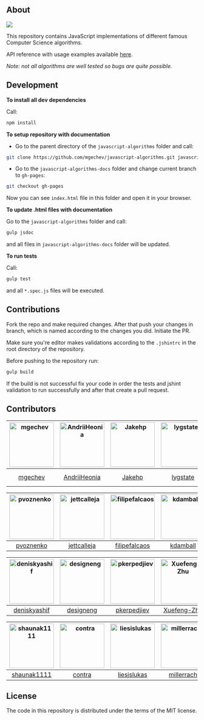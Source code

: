 ## About

![](https://travis-ci.org/mgechev/javascript-algorithms.svg?branch=master)

This repository contains JavaScript implementations of different famous Computer Science algorithms.

API reference with usage examples available <a href="https://mgechev.github.io/javascript-algorithms/" target="_blank">here</a>.

*Note: not all algorithms are well tested so bugs are quite possible.*

## Development

**To install all dev dependencies**

Call:

```bash
npm install
```

**To setup repository with documentation**

- Go to the parent directory of the `javascript-algorithms` folder and call:

```bash
git clone https://github.com/mgechev/javascript-algorithms.git javascript-algorithms-docs
```

- Go to the `javascript-algorithms-docs` folder and change current branch to `gh-pages`:

```bash
git checkout gh-pages
```

Now you can see `index.html` file in this folder and open it in your browser.

**To update .html files with documentation**

Go to the `javascript-algorithms` folder and call:

```bash
gulp jsdoc
```

and all files in `javascript-algorithms-docs` folder will be updated.

**To run tests**

Call:

```bash
gulp test
```

and all `*.spec.js` files will be executed.

## Contributions

Fork the repo and make required changes. After that push your changes in branch, which is named according to the changes you did.
Initiate the PR.

Make sure you're editor makes validations according to the `.jshintrc` in the root directory of the repository.

Before pushing to the repository run:

```bash
gulp build
```

If the build is not successful fix your code in order the tests and jshint validation to run successfully and after that create a pull request.

## Contributors

[<img alt="mgechev" src="https://avatars2.githubusercontent.com/u/455023?v=3&s=117" width="117">](https://github.com/mgechev) |[<img alt="AndriiHeonia" src="https://avatars2.githubusercontent.com/u/773648?v=3&s=117" width="117">](https://github.com/AndriiHeonia) |[<img alt="Jakehp" src="https://avatars2.githubusercontent.com/u/1854569?v=3&s=117" width="117">](https://github.com/Jakehp) |[<img alt="lygstate" src="https://avatars0.githubusercontent.com/u/121040?v=3&s=117" width="117">](https://github.com/lygstate) |[<img alt="mik-laj" src="https://avatars2.githubusercontent.com/u/12058428?v=3&s=117" width="117">](https://github.com/mik-laj) |[<img alt="krzysztof-grzybek" src="https://avatars3.githubusercontent.com/u/6236664?v=3&s=117" width="117">](https://github.com/krzysztof-grzybek) |
:---: |:---: |:---: |:---: |:---: |:---: |
[mgechev](https://github.com/mgechev) |[AndriiHeonia](https://github.com/AndriiHeonia) |[Jakehp](https://github.com/Jakehp) |[lygstate](https://github.com/lygstate) |[mik-laj](https://github.com/mik-laj) |[krzysztof-grzybek](https://github.com/krzysztof-grzybek) |

[<img alt="pvoznenko" src="https://avatars0.githubusercontent.com/u/1098414?v=3&s=117" width="117">](https://github.com/pvoznenko) |[<img alt="jettcalleja" src="https://avatars3.githubusercontent.com/u/6356258?v=3&s=117" width="117">](https://github.com/jettcalleja) |[<img alt="filipefalcaos" src="https://avatars1.githubusercontent.com/u/9125631?v=3&s=117" width="117">](https://github.com/filipefalcaos) |[<img alt="kdamball" src="https://avatars0.githubusercontent.com/u/3318312?v=3&s=117" width="117">](https://github.com/kdamball) |[<img alt="lekkas" src="https://avatars0.githubusercontent.com/u/5211478?v=3&s=117" width="117">](https://github.com/lekkas) |[<img alt="infusion" src="https://avatars0.githubusercontent.com/u/197742?v=3&s=117" width="117">](https://github.com/infusion) |
:---: |:---: |:---: |:---: |:---: |:---: |
[pvoznenko](https://github.com/pvoznenko) |[jettcalleja](https://github.com/jettcalleja) |[filipefalcaos](https://github.com/filipefalcaos) |[kdamball](https://github.com/kdamball) |[lekkas](https://github.com/lekkas) |[infusion](https://github.com/infusion) |

[<img alt="deniskyashif" src="https://avatars1.githubusercontent.com/u/5999271?v=3&s=117" width="117">](https://github.com/deniskyashif) |[<img alt="designeng" src="https://avatars3.githubusercontent.com/u/2807469?v=3&s=117" width="117">](https://github.com/designeng) |[<img alt="pkerpedjiev" src="https://avatars0.githubusercontent.com/u/2143629?v=3&s=117" width="117">](https://github.com/pkerpedjiev) |[<img alt="Xuefeng-Zhu" src="https://avatars3.githubusercontent.com/u/5875315?v=3&s=117" width="117">](https://github.com/Xuefeng-Zhu) |[<img alt="Microfed" src="https://avatars2.githubusercontent.com/u/613179?v=3&s=117" width="117">](https://github.com/Microfed) |[<img alt="amilajack" src="https://avatars2.githubusercontent.com/u/6374832?v=3&s=117" width="117">](https://github.com/amilajack) |
:---: |:---: |:---: |:---: |:---: |:---: |
[deniskyashif](https://github.com/deniskyashif) |[designeng](https://github.com/designeng) |[pkerpedjiev](https://github.com/pkerpedjiev) |[Xuefeng-Zhu](https://github.com/Xuefeng-Zhu) |[Microfed](https://github.com/Microfed) |[amilajack](https://github.com/amilajack) |

[<img alt="shaunak1111" src="https://avatars0.githubusercontent.com/u/1323960?v=3&s=117" width="117">](https://github.com/shaunak1111) |[<img alt="contra" src="https://avatars3.githubusercontent.com/u/425716?v=3&s=117" width="117">](https://github.com/contra) |[<img alt="liesislukas" src="https://avatars0.githubusercontent.com/u/2733862?v=3&s=117" width="117">](https://github.com/liesislukas) |[<img alt="millerrach" src="https://avatars1.githubusercontent.com/u/12432794?v=3&s=117" width="117">](https://github.com/millerrach) |[<img alt="fanixk" src="https://avatars1.githubusercontent.com/u/921156?v=3&s=117" width="117">](https://github.com/fanixk) |[<img alt="ysharplanguage" src="https://avatars3.githubusercontent.com/u/1055314?v=3&s=117" width="117">](https://github.com/ysharplanguage) |
:---: |:---: |:---: |:---: |:---: |:---: |
[shaunak1111](https://github.com/shaunak1111) |[contra](https://github.com/contra) |[liesislukas](https://github.com/liesislukas) |[millerrach](https://github.com/millerrach) |[fanixk](https://github.com/fanixk) |[ysharplanguage](https://github.com/ysharplanguage) |

## License

The code in this repository is distributed under the terms of the MIT license.
